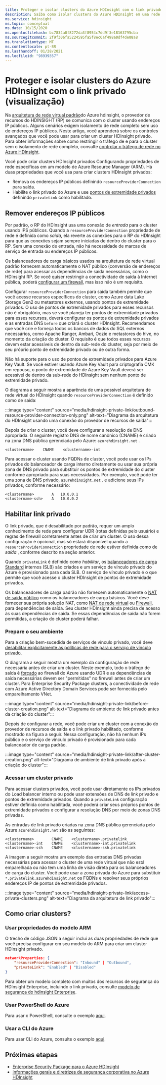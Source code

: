 ```yaml
---
title: Proteger e isolar clusters do Azure HDInsight com o link privado (visualização)
description: Saiba como isolar clusters do Azure HDInsight em uma rede virtual usando o link privado do Azure.
ms.service: hdinsight
ms.topic: conceptual
ms.date: 10/15/2020
ms.openlocfilehash: bc7834a0f8272da3f8954c7dd9f3e18163795cba
ms.sourcegitcommit: 2f9f306fa5224595fa5f8ec6af498a0df4de08a8
ms.translationtype: MT
ms.contentlocale: pt-BR
ms.lasthandoff: 01/28/2021
ms.locfileid: "98939357"
---
```

# <a name="secure-and-isolate-azure-hdinsight-clusters-with-private-link-preview"></a>Proteger e isolar clusters do Azure HDInsight com o link privado (visualização)

Na [arquitetura de rede virtual padrão](./hdinsight-virtual-network-architecture.md)do Azure hdinsight, o provedor de recursos do HDINSIGHT (RP) se comunica com o cluster usando endereços IP públicos. Alguns cenários exigem isolamento de rede completo sem uso de endereços IP públicos. Neste artigo, você aprenderá sobre os controles avançados que você pode usar para criar um cluster HDInsight privado. Para obter informações sobre como restringir o tráfego de e para o cluster sem o isolamento de rede completo, consulte [controlar o tráfego de rede no Azure HDInsight](./control-network-traffic.md).

Você pode criar clusters HDInsight privados Configurando propriedades de rede específicas em um modelo de Azure Resource Manager (ARM). Há duas propriedades que você usa para criar clusters HDInsight privados:

* Remova os endereços IP públicos definindo `resourceProviderConnection` para saída.
* Habilite o link privado do Azure e use [pontos de extremidade privados](../private-link/private-endpoint-overview.md) definindo `privateLink` como habilitado.

## <a name="remove-public-ip-addresses"></a>Remover endereços IP públicos

Por padrão, o RP do HDInsight usa uma conexão de *entrada* para o cluster usando IPS públicos. Quando a `resourceProviderConnection` propriedade de rede é definida como *saída*, ela reverte as conexões para o RP do HDInsight para que as conexões sejam sempre iniciadas de dentro do cluster para o RP. Sem uma conexão de entrada, não há necessidade de marcas de serviço de entrada ou endereços IP públicos.

Os balanceadores de carga básicos usados na arquitetura de rede virtual padrão fornecem automaticamente o NAT público (conversão de endereços de rede) para acessar as dependências de saída necessárias, como o HDInsight RP. Se você quiser restringir a conectividade de saída à Internet pública, poderá [configurar um firewall](./hdinsight-restrict-outbound-traffic.md), mas isso não é um requisito.

Configurar `resourceProviderConnection` para saída também permite que você acesse recursos específicos do cluster, como Azure data Lake Storage Gen2 ou metastores externos, usando pontos de extremidade privados. O uso de pontos de extremidade privados para esses recursos não é obrigatório, mas se você planeja ter pontos de extremidade privados para esses recursos, deverá configurar os pontos de extremidade privados e as entradas DNS `before` que criará o cluster HDInsight. Recomendamos que você crie e forneça todos os bancos de dados do SQL externos necessários, como Apache Ranger, Ambari, Oozie e metastores do hive, no momento da criação do cluster. O requisito é que todos esses recursos devem estar acessíveis de dentro da sub-rede do cluster, seja por meio de seu próprio ponto de extremidade privado ou de outra forma.

Não há suporte para o uso de pontos de extremidade privados para Azure Key Vault. Se você estiver usando Azure Key Vault para criptografia CMK em repouso, o ponto de extremidade de Azure Key Vault deverá ser acessível de dentro da sub-rede do HDInsight sem nenhum ponto de extremidade privado.

O diagrama a seguir mostra a aparência de uma possível arquitetura de rede virtual do HDInsight quando `resourceProviderConnection` é definido como de saída:

:::image type="content" source="media/hdinsight-private-link/outbound-resource-provider-connection-only.png" alt-text="Diagrama da arquitetura do HDInsight usando uma conexão do provedor de recursos de saída":::

Depois de criar o cluster, você deve configurar a resolução de DNS apropriada. O seguinte registro DNS de nome canônico (CNAME) é criado na zona DNS pública gerenciada pelo Azure: `azurehdinsight.net` .

```dns
<clustername>    CNAME    <clustername>-int
```

Para acessar o cluster usando FQDNs de cluster, você pode usar os IPs privados do balanceador de carga interno diretamente ou usar sua própria zona de DNS privado para substituir os pontos de extremidade do cluster conforme apropriado para suas necessidades. Por exemplo, você pode ter uma zona de DNS privado, `azurehdinsight.net` . e adicione seus IPs privados, conforme necessário:

```dns
<clustername>        A   10.0.0.1
<clustername-ssh>    A   10.0.0.2
```

## <a name="enable-private-link"></a>Habilitar link privado

O link privado, que é desabilitado por padrão, requer um amplo conhecimento de rede para configurar UDR (rotas definidas pelo usuário) e regras de firewall corretamente antes de criar um cluster. O uso dessa configuração é opcional, mas só estará disponível quando a `resourceProviderConnection` propriedade de rede estiver definida como de *saída* , conforme descrito na seção anterior.

Quando `privateLink` é definido como *habilitar*, os [balanceadores de carga Standard](../load-balancer/load-balancer-overview.md) internos (SLB) são criados e um serviço de vínculo privado do Azure é provisionado para cada SLB. O serviço de vínculo privado é o que permite que você acesse o cluster HDInsight de pontos de extremidade privados.

Os balanceadores de carga padrão não fornecem automaticamente o [NAT de saída público](../load-balancer/load-balancer-outbound-connections.md) como os balanceadores de carga básicos. Você deve fornecer sua própria solução NAT, como [NAT de rede virtual](../virtual-network/nat-overview.md) ou [Firewall](./hdinsight-restrict-outbound-traffic.md), para dependências de saída. Seu cluster HDInsight ainda precisa de acesso às suas dependências de saída. Se essas dependências de saída não forem permitidas, a criação do cluster poderá falhar.

### <a name="prepare-your-environment"></a>Prepare o seu ambiente

Para a criação bem-sucedida de serviços de vínculo privado, você deve [desabilitar explicitamente as políticas de rede para o serviço de vínculo privado](../private-link/disable-private-link-service-network-policy.md).

O diagrama a seguir mostra um exemplo da configuração de rede necessária antes de criar um cluster. Neste exemplo, todo o tráfego de saída é [forçado](../firewall/forced-tunneling.md) ao firewall do Azure usando UDR e as dependências de saída necessárias devem ser "permitidas" no firewall antes de criar um cluster. Para Enterprise Security Package clusters, a conectividade de rede com Azure Active Directory Domain Services pode ser fornecida pelo emparelhamento VNet.

:::image type="content" source="media/hdinsight-private-link/before-cluster-creation.png" alt-text="Diagrama de ambiente de link privado antes da criação do cluster":::

Depois de configurar a rede, você pode criar um cluster com a conexão do provedor de recursos de saída e o link privado habilitado, conforme mostrado na figura a seguir. Nessa configuração, não há nenhum IPs público e o serviço de vínculo privado é provisionado para cada balanceador de carga padrão.

:::image type="content" source="media/hdinsight-private-link/after-cluster-creation.png" alt-text="Diagrama de ambiente de link privado após a criação do cluster":::

### <a name="access-a-private-cluster"></a>Acessar um cluster privado

Para acessar clusters privados, você pode usar diretamente os IPs privados do Load balancer interno ou pode usar extensões de DNS de link privado e pontos de extremidade privados. Quando a `privateLink` configuração estiver definida como habilitada, você poderá criar seus próprios pontos de extremidade privados e configurar a resolução DNS por meio de zonas DNS privadas.

As entradas de link privado criadas na zona DNS pública gerenciada pelo Azure `azurehdinsight.net` são as seguintes:

```dns
<clustername>        CNAME    <clustername>.privatelink
<clustername>-int    CNAME    <clustername>-int.privatelink
<clustername>-ssh    CNAME    <clustername>-ssh.privatelink
```

A imagem a seguir mostra um exemplo das entradas DNS privadas necessárias para acessar o cluster de uma rede virtual que não está emparelhada ou não tem uma linha de visão direta para os balanceadores de carga do cluster. Você pode usar a zona privada do Azure para substituir `*.privatelink.azurehdinsight.net` os FQDNs e resolver seus próprios endereços IP de pontos de extremidade privados.

:::image type="content" source="media/hdinsight-private-link/access-private-clusters.png" alt-text="Diagrama da arquitetura de link privado":::

## <a name="how-to-create-clusters"></a>Como criar clusters?
### <a name="use-arm-template-properties"></a>Usar propriedades do modelo ARM

O trecho de código JSON a seguir inclui as duas propriedades de rede que você precisa configurar em seu modelo do ARM para criar um cluster HDInsight privado.

```json
networkProperties: {
    "resourceProviderConnection": "Inbound" | "Outbound",
    "privateLink": "Enabled" | "Disabled"
}
```

Para obter um modelo completo com muitos dos recursos de segurança do HDInsight Enterprise, incluindo o link privado, consulte [modelo de segurança do hdinsight Enterprise](https://github.com/Azure-Samples/hdinsight-enterprise-security/tree/main/ESP-HIB-PL-Template).

### <a name="use-azure-powershell"></a>Usar PowerShell do Azure

Para usar o PowerShell, consulte o exemplo [aqui](/powershell/module/az.hdinsight/new-azhdinsightcluster#example-4--create-an-azure-hdinsight-cluster-with-relay-outbound-and-private-link-feature).

### <a name="use-azure-cli"></a>Usar a CLI do Azure
Para usar CLI do Azure, consulte o exemplo [aqui](/cli/azure/hdinsight#az_hdinsight_create-examples).

## <a name="next-steps"></a>Próximas etapas

* [Enterprise Security Package para o Azure HDInsight](enterprise-security-package.md)
* [Informações gerais e diretrizes de segurança corporativa no Azure HDInsight](./domain-joined/general-guidelines.md)

